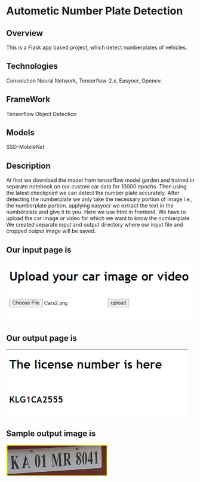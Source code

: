 # Autometic Number Plate Detection
## Overview
This is a Flask app based project, which detect numberplates of vehicles.
## Technologies
Convolution Neural Network, Tensorflow-2.x, Easyocr, Opencv.
## FrameWork
Tensorflow Object Detection 
## Models
SSD-MobileNet
## Description
At first we download the model from tensorflow model garden and trained in separate notebook on our custom car data for 10000 epochs.
Then using the latest checkpoint we can detect the number plate accurately.
After detecting the numberplate we only take the necessary portion of image i.e., the numberplate portion.
applying easyocr we extract the text in the numberplate and give it to you.
Here we use html in frontend. We have to upload the car image or video for which we want to know the numberplate.
We created separate input and output directory where our input file and cropped output image will be saved.

## Our input page is

![input_page](./input_page.png)

## Our output page is 

![output_page](./output_page.png)

## Sample output image is

![output_image](./Output_Images/output.png)
